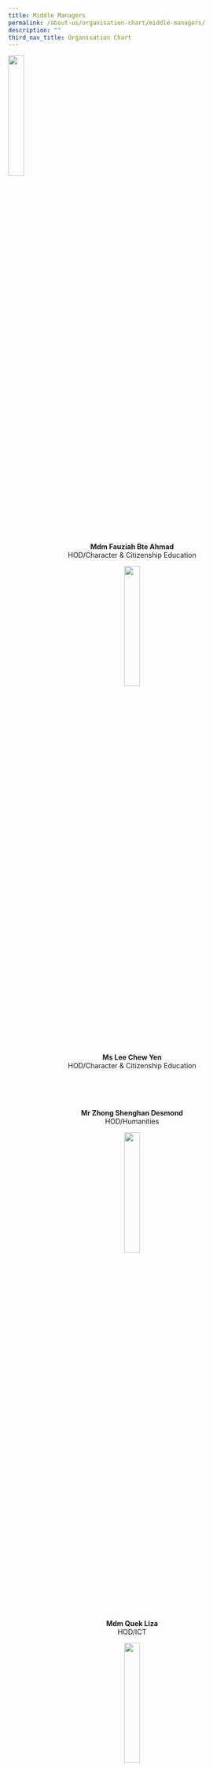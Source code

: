 ```yaml
---
title: Middle Managers
permalink: /about-us/organisation-chart/middle-managers/
description: ""
third_nav_title: Organisation Chart
---
```

<img src="/images/mdm%20fauziah%20bte%20ahmad.jpg" 
     style="width:25%">
<center> <b>Mdm Fauziah Bte Ahmad<br></b>
HOD/Character & Citizenship Education<center>
	
<img src="/images/miss%20lee%20chew%20yen.jpg" 
     style="width:25%">
<center> <b>Ms Lee Chew Yen<br> </b>
HOD/Character & Citizenship Education<center>
<br>
	
<br><br>
	

<center> <b>Mr Zhong Shenghan Desmond<br> </b>
HOD/Humanities<center>
	
<img src="/images/mdm%20quek%20liza.jpg" 
     style="width:25%">
<center> <b>Mdm Quek Liza<br> </b>
HOD/ICT<center>

<img src="/images/mr%20lau%20yongxing%20bob.jpeg" 
     style="width:25%">
<center> <b>Mr Lau Yongxing Bob<br> </b>
HOD/Mathematics<center>

	
<img src="/images/mr li yundong.jpeg" 
     style="width:25%">
<center> <b>Mr Li Yundong<br> </b>
HOD/Mother Tongue Languages<center>
	
<img src="/images/mdm%20goh%20sok%20fern.jpg" 
     style="width:25%">
<center> <b>Mdm Goh Sok Fern<br> </b>
HOD/Science<center> <img src="/images/mdm%20nur%20rakeezah%20bte%20abdul%20rahim.jpg" 
     style="width:25%">
<center> <b>Mdm Nur Rakeezah Bte Abdul Rahim<br> </b>
Assistant Discipline Mistress<center>

		
<img src="/images/mr%20heng%20yih%20foo%20hector.jpg" 
     style="width:25%">
<center> <b>Mr Heng Yih Foo Hector<br> </b>
HOD/Technology & Design<center>
	
<img src="/images/mdm nur hidayah binte moktar.jpg" style="width:25%">
<center> <b>Mdm Nur Hidayah Bte Moktar<br> </b>
School Staff Developer<center>
	

	
<img src="/images/ms%20maria%20marzuki.jpeg" 
     style="width:25%">
<center> <b>Ms Maria Marzuki<br> </b>
Year Head<center>
	
<img src="/images/mdm%20soo%20woon%20siew.jpg" 
     style="width:25%">
<center> <b>Mdm Soo Woon Siew<br> </b>
Year Head<center>
	
<img src="/images/ms%20nurul%20atika%20bte%20ramli.jpg" 
     style="width:25%">
<center> <b>Ms Nurul Atika Bte Ramli<br> </b>
Assistant Year Head<center>
	
<img src="/images/mr%20huang%20kai%20sen%20clement.jpg" 
     style="width:25%">
<center> <b>Mr Huang Kai Sen Clement<br> </b>
Assistant Year Head<center>

	
<img src="/images/miss see ai xin alliot.jpg" 
     style="width:25%">
<center> <b>Ms See Ai Xin Alliot<br> </b>
Assistant Year Head (covering)<center>
	
	
<img src="/images/ms nadia binte eddy razali.jpg"
     style="width:25%">
<center> <b>Mdm Nadia Binte Eddy Razali<br> </b>
SH/Character & Citizenship Education<center>
	
<img src="/images/miss%20teo%20shi%20yun%20madeline.jpg" 
     style="width:25%">
<center> <b>Miss Teo Shi Yun Madeline<br> </b>
SH/Food & Nutrition<center>
	
<img src="/images/miss loh may-kay maria.jpg"
     style="width:25%">
<center> <b>Ms Loh May-Kay Maria<br> </b>
SH/Social Studies (covering)<center>
	
<img src="/images/mr%20chan%20chi%20thio.jpeg" 
     style="width:25%">
<center> <b>Mr Chan Chi Thio<br> </b>
SH/ICT<center>
	
<img src="/images/mr%20lee%20chuen%20hing.jpeg" 
     style="width:25%">
<center> <b>Mr Lee Chuen Hing<br> </b>
SH/Mathematics<center>
<br><br><br>
	

<center> <b>Mr Lee Teck Choon Robert<br> </b>
SH/Physical Education<center>

<img src="/images/miss melissa manuela rama shan.jpg" 
     style="width:25%">
<center> <b>Ms Melissa Manuela  
Rama Shan<br> </b>
SH/Chemistry<center>
	
<img src="/images/mr mohammad redzuan bin ja'afar.jpg" 
     style="width:25%">
<center> <b>Mr Mohammad Redzuan  
Bin Jaafar<br> </b>
SH/Student Management<center>